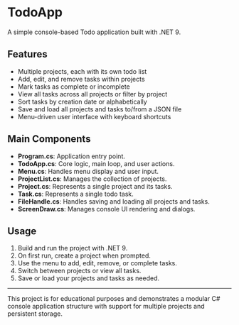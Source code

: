 # TodoApp

A simple console-based Todo application built with .NET 9.

## Features

- Multiple projects, each with its own todo list
- Add, edit, and remove tasks within projects
- Mark tasks as complete or incomplete
- View all tasks across all projects or filter by project
- Sort tasks by creation date or alphabetically
- Save and load all projects and tasks to/from a JSON file
- Menu-driven user interface with keyboard shortcuts

## Main Components

- **Program.cs**: Application entry point.
- **TodoApp.cs**: Core logic, main loop, and user actions.
- **Menu.cs**: Handles menu display and user input.
- **ProjectList.cs**: Manages the collection of projects.
- **Project.cs**: Represents a single project and its tasks.
- **Task.cs**: Represents a single todo task.
- **FileHandle.cs**: Handles saving and loading all projects and tasks.
- **ScreenDraw.cs**: Manages console UI rendering and dialogs.

## Usage

1. Build and run the project with .NET 9.
2. On first run, create a project when prompted.
3. Use the menu to add, edit, remove, or complete tasks.
4. Switch between projects or view all tasks.
5. Save or load your projects and tasks as needed.

---

This project is for educational purposes and demonstrates a modular C# console application structure with support for multiple projects and persistent storage.